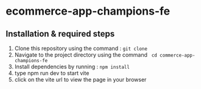 
# ecommerce-app-champions-fe

## Installation & required steps

1. Clone this repository using the command : `git clone  `
2. Navigate to the project directory using the command ` cd commerce-app-champions-fe`
3. Install dependencies by running : `npm install`
4. type npm run dev to start vite
5. click on the vite url to view the page in your browser
